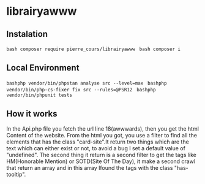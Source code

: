 # librairyawww

## Instalation
```bash composer require pierre_cours/librairyawww ```
```bash composer i ```

## Local Environment

```bashphp vendor/bin/phpstan analyse src --level=max ```
```bashphp vendor/bin/php-cs-fixer fix src --rules=@PSR12 ```
```bashphp vendor/bin/phpunit tests ```

## How it works

In the Api.php file you fetch the url line 18(awwwards), then you get the html Content of the website. From the html you got, you use a filter to find all the elements that has the class "card-site".It return two things which are the text which can either exist or not, to avoid a bug I set a default value of "undefined". The second thing it return is a second filter to get the tags like HM(Honorable Mention) or SOTD(Site Of The Day), it make a second crawl that return an array and in this array Ifound the tags with the class "has-tooltip".